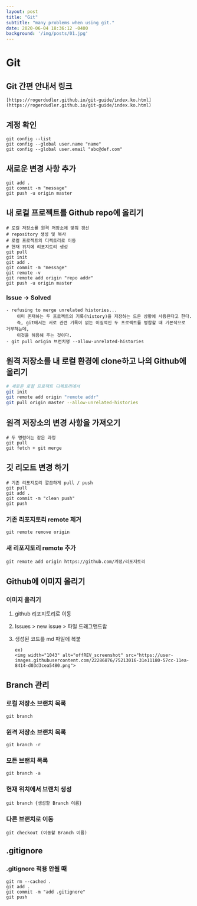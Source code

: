 ```yaml
---
layout: post
title: "Git"
subtitle: "many problems when using git."
date: 2020-06-04 18:36:12 -0400
background: '/img/posts/01.jpg'
---
```


# Git

## Git 간편 안내서 링크

```
[https://rogerdudler.github.io/git-guide/index.ko.html](https://rogerdudler.github.io/git-guide/index.ko.html)
```

## 계정 확인

```
git config --list
git config --global user.name "name"
git config --global user.email "abc@def.com"
```

## 새로운 변경 사항 추가

```
git add .
git commit -m "message"
git push -u origin master
```

## 내 로컬 프로젝트를 Github repo에 올리기

```
# 로컬 저장소를 원격 저장소에 맞춰 갱신
# repository 생성 및 복사
# 로컬 프로젝트의 디렉토리로 이동
# 현재 위치에 리포지토리 생성
git pull
git init
git add .
git commit -m "message"
git remote -v
git remote add origin "repo addr"
git push -u origin master
```

### Issue → Solved

```
- refusing to merge unrelated histories...
	이미 존재하는 두 프로젝트의 기록(history)을 저장하는 드문 상황에 사용된다고 한다. 
	즉, git에서는 서로 관련 기록이 없는 이질적인 두 프로젝트를 병합할 때 기본적으로 거부하는데, 
	이것을 허용해 주는 것이다.
- git pull origin 브런치명 --allow-unrelated-histories
```

## 원격 저장소를 내 로컬 환경에 clone하고 나의 Github에 올리기

```bash
# 새로운 로컬 프로젝트 디렉토리에서
git init
git remote add origin "remote addr"
git pull origin master --allow-unrelated-histories
```

## 원격 저장소의 변경 사항을 가져오기

```
# 두 명령어는 같은 과정
git pull
git fetch + git merge
```

## 깃 리모트 변경 하기

```
# 기존 리포지토리 깔끔하게 pull / push
git pull
git add .
git commit -m "clean push"
git push
```

### 기존 리포지토리 remote 제거

```
git remote remove origin
```

### 새 리포지토리 remote 추가

```
git remote add origin https://github.com/계정/리포지토리
```

## Github에 이미지 올리기

### 이미지 올리기

1. github 리포지토리로 이동
2. Issues > new issue > 파일 드래그앤드랍
3. 생성된 코드를 md 파일에 복붙

    ```
    ex)
    <img width="1043" alt="offREV_screenshot" src="https://user-images.githubusercontent.com/22286876/75213016-31e11180-57cc-11ea-8414-d03d3cea5480.png">
    ```

## Branch 관리

### 로컬 저장소 브랜치 목록

```
git branch
```

### 원격 저장소 브랜치 목록

```
git branch -r
```

### 모든 브랜치 목록

```
git branch -a
```

### 현재 위치에서 브랜치 생성

```
git branch {생성할 Branch 이름}
```

### 다른 브랜치로 이동

```
git checkout (이동할 Branch 이름)
```

## .gitignore

### .gitignore 적용 안될 때

```
git rm --cached .
git add .
git commit -m "add .gitignore"
git push
```